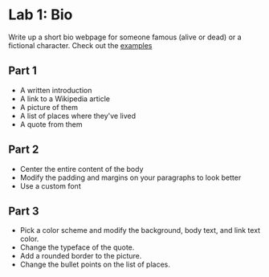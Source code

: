 # Lab 1: Bio

Write up a short bio webpage for someone famous (alive or dead) or a fictional character. Check out the [examples](./images)

## Part 1

- A written introduction
- A link to a Wikipedia article
- A picture of them
- A list of places where they've lived
- A quote from them

## Part 2

- Center the entire content of the body
- Modify the padding and margins on your paragraphs to look better
- Use a custom font

## Part 3

- Pick a color scheme and modify the background, body text, and link text color.
- Change the typeface of the quote.
- Add a rounded border to the picture.
- Change the bullet points on the list of places.

